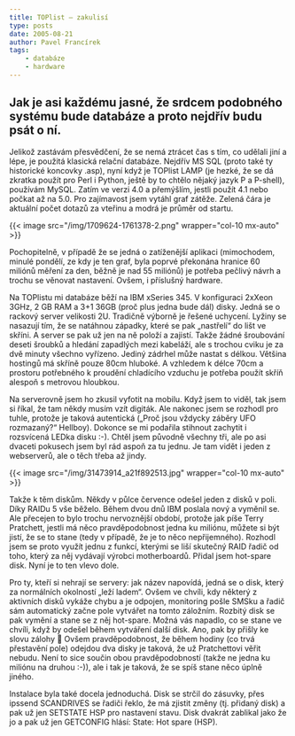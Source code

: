 ```yaml
---
title: TOPlist – zakulisí
type: posts
date: 2005-08-21
author: Pavel Francírek
tags:
    - databáze
    - hardware
---
```

## Jak je asi každému jasné, že srdcem podobného systému bude databáze a proto nejdřív budu psát o ní.
Jelikož zastávám přesvědčení, že se nemá ztrácet čas s tím, co udělali jiní a lépe, je použitá klasická relační databáze. Nejdřív MS SQL (proto také ty historické koncovky .asp), nyní když je TOPlist LAMP (je hezké, že se dá zkratka použít pro Perl i Python, ještě by to chtělo nějaký jazyk P a P-shell), používám MySQL. Zatím ve verzi 4.0 a přemýšlím, jestli použít 4.1 nebo počkat až na 5.0. Pro zajímavost jsem vytáhl graf zátěže. Zelená čára je aktuální počet dotazů za vteřinu a modrá je průměr od startu.

{{< image src="/img/1709624-1761378-2.png" wrapper="col-10 mx-auto" >}}

Pochopitelně, v případě že se jedná o zatíženější aplikaci (mimochodem, minulé pondělí, ze kdy je ten graf, byla poprvé překonána hranice 60 miliónů měření za den, běžně je nad 55 miliónů) je potřeba pečlivý návrh a trochu se věnovat nastavení. Ovšem, i příslušný hardware.

Na TOPlistu mi databáze běží na IBM xSeries 345. V konfiguraci 2xXeon 3GHz, 2 GB RAM a 3+1 36GB (proč plus jedna bude dál) disky. Jedná se o rackový server velikosti 2U. Tradičně výborně je řešené uchycení. Lyžiny se nasazují tím, že se natáhnou západky, které se pak „nastřelí“ do lišt ve skříni. A server se pak už jen na ně položí a zajistí. Takže žádné šroubování deseti šroubků a hledání zapadlých mezi kabeláží, ale s trochou cviku je za dvě minuty všechno vyřízeno. Jediný zádrhel může nastat s délkou. Většina hostingů má skříně pouze 80cm hluboké. A vzhledem k délce 70cm a prostoru potřebného k proudění chladícího vzduchu je potřeba použít skříň alespoň s metrovou hloubkou.

Na serverovně jsem ho zkusil vyfotit na mobilu. Když jsem to viděl, tak jsem si říkal, že tam někdy musím vzít digiták. Ale nakonec jsem se rozhodl pro tuhle, protože je taková autentická („Proč jsou vždycky záběry UFO rozmazaný?“ Hellboy). Dokonce se mi podařila stihnout zachytit i rozsvícená LEDka disku :-). Chtěl jsem původně všechny tři, ale po asi dvaceti pokusech jsem byl rád aspoň za tu jednu. Je tam vidět i jeden z webserverů, ale o těch třeba až jindy.

{{< image src="/img/31473914_a21f892513.jpg" wrapper="col-10 mx-auto" >}}

Takže k těm diskům. Někdy v půlce července odešel jeden z disků v poli. Díky RAIDu 5 vše běželo. Během dvou dnů IBM poslala nový a vyměnil se. Ale přecejen to bylo trochu nervoznější období, protože jak píše Terry Pratchett, jestli má něco pravděpodobnost jedna ku miliónu, můžete si být jistí, že se to stane (tedy v případě, že je to něco nepřijemného). Rozhodl jsem se proto využít jednu z funkcí, kterými se liší skutečný RAID řadič od toho, který za něj vydávají výrobci motherboardů. Přidal jsem hot-spare disk. Nyní je to ten vlevo dole.

Pro ty, kteří si nehrají se servery: jak název napovídá, jedná se o disk, který za normálních okolností „leží ladem“. Ovšem ve chvíli, kdy některý z aktivních disků vykáže chybu a je odpojen, monitoring pošle SMSku a řadič sám automatický začne pole vytvářet na tomto záložním. Rozbitý disk se pak vymění a stane se z něj hot-spare. Možná vás napadlo, co se stane ve chvíli, když by odešel během vytváření další disk. Ano, pak by přišly ke slovu zálohy 🙂 Ovšem pravděpodobnost, že během hodiny (co trvá přestavění pole) odejdou dva disky je taková, že už Pratchettovi věřit nebudu. Není to sice součin obou pravděpodobností (takže ne jedna ku miliónu na druhou :-)), ale i tak je taková, že se spíš stane něco úplně jiného.

Instalace byla také docela jednoduchá. Disk se strčil do zásuvky, přes ipssend SCANDRIVES se řadiči řeklo, že má zjistit změny (tj. přidaný disk) a pak už jen SETSTATE HSP pro nastavení stavu. Disk dvakrát zablikal jako že jo a pak už jen GETCONFIG hlásí: State: Hot spare (HSP).